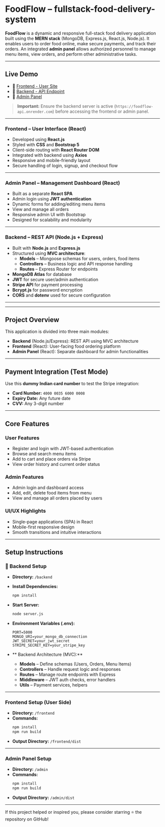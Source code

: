 
#  FoodFlow – fullstack-food-delivery-system

**FoodFlow** is a dynamic and responsive full-stack food delivery application built using the **MERN stack** (MongoDB, Express.js, React.js, Node.js). It enables users to order food online, make secure payments, and track their orders. An integrated **admin panel** allows authorized personnel to manage menu items, view orders, and perform other administrative tasks.

---

##  Live Demo

- 🔗 [Frontend - User Site](https://foodflow-ui.onrender.com)
- 🔗 [Backend - API Endpoint](https://foodflow-qy5a.onrender.com)
- 🔗 [Admin Panel](https://full-stack-task-management-app-8s31.onrender.com/list)

>  **Important:** Ensure the backend server is active (`https://foodflow-api.onrender.com`) before accessing the frontend or admin panel.

---

###  Frontend – User Interface (React)
- Developed using **React.js**
- Styled with **CSS** and **Bootstrap 5**
- Client-side routing with **React Router DOM**
- Integrated with backend using **Axios**
- Responsive and mobile-friendly layout
- Secure handling of login, signup, and checkout flow

---

###  Admin Panel – Management Dashboard (React)
- Built as a separate **React SPA**
- Admin login using **JWT authentication**
- Dynamic forms for adding/editing menu items
- View and manage all orders
- Responsive admin UI with Bootstrap
- Designed for scalability and modularity

---

###  Backend – REST API (Node.js + Express)
- Built with **Node.js** and **Express.js**
- Structured using **MVC architecture**:
  - **Models** – Mongoose schemas for users, orders, food items
  - **Controllers** – Business logic and API response handling
  - **Routes** – Express Router for endpoints
- **MongoDB Atlas** for database
- **JWT** for secure user/admin authentication
- **Stripe API** for payment processing
- **Bcrypt.js** for password encryption
- **CORS** and **dotenv** used for secure configuration

---
---

##  Project Overview

This application is divided into three main modules:
- **Backend** (Node.js/Express): REST API using MVC architecture
- **Frontend** (React): User-facing food ordering platform
- **Admin Panel** (React): Separate dashboard for admin functionalities

---

##  Payment Integration (Test Mode)

Use this **dummy Indian card number** to test the Stripe integration:

- **Card Number:** `4000 0035 6000 0008`
- **Expiry Date:** Any future date
- **CVV:** Any 3-digit number

---

##  Core Features

###  User Features
- Register and login with JWT-based authentication
- Browse and search menu items
- Add to cart and place orders via Stripe
- View order history and current order status

###  Admin Features
- Admin login and dashboard access
- Add, edit, delete food items from menu
- View and manage all orders placed by users

###  UI/UX Highlights
- Single-page applications (SPA) in React
- Mobile-first responsive design
- Smooth transitions and intuitive interactions

---

##  Setup Instructions

### 🔧 Backend Setup
- **Directory:** `/backend`
- **Install Dependencies:**
  ```bash
  npm install
  ```
- **Start Server:**
  ```bash
  node server.js
  ```
- **Environment Variables (.env):**
  ```env
  PORT=5000
  MONGO_URI=your_mongo_db_connection
  JWT_SECRET=your_jwt_secret
  STRIPE_SECRET_KEY=your_stripe_key
  ```

- ** Backend Architecture (MVC):**
  - **Models** – Define schemas (Users, Orders, Menu Items)
  - **Controllers** – Handle request logic and responses
  - **Routes** – Manage route endpoints with Express
  - **Middleware** – JWT auth checks, error handlers
  - **Utils** – Payment services, helpers

---

###  Frontend Setup (User Side)
- **Directory:** `/frontend`
- **Commands:**
  ```bash
  npm install
  npm run build
  ```
- **Output Directory:** `/frontend/dist`

---

###  Admin Panel Setup
- **Directory:** `/admin`
- **Commands:**
  ```bash
  npm install
  npm run build
  ```
- **Output Directory:** `/admin/dist`

---

If this project helped or inspired you, please consider starring ⭐ the repository on GitHub!
